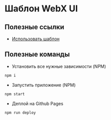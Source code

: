 # Шаблон WebX UI
## Полезные ссылки
* [Использовать шаблон](https://github.com/webx/template/generate)

## Полезные команды
* Установить все нужные зависимости (NPM)
```bash
npm i
```

* Запустить приложение (NPM)
```bash
npm start
```

* Деплой на Github Pages
```bash
npm run deploy
```